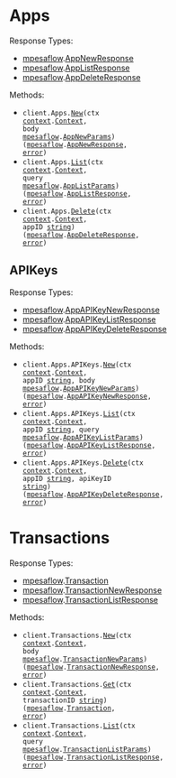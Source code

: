 # Apps

Response Types:

- <a href="https://pkg.go.dev/github.com/stainless-sdks/mpesaflow-go">mpesaflow</a>.<a href="https://pkg.go.dev/github.com/stainless-sdks/mpesaflow-go#AppNewResponse">AppNewResponse</a>
- <a href="https://pkg.go.dev/github.com/stainless-sdks/mpesaflow-go">mpesaflow</a>.<a href="https://pkg.go.dev/github.com/stainless-sdks/mpesaflow-go#AppListResponse">AppListResponse</a>
- <a href="https://pkg.go.dev/github.com/stainless-sdks/mpesaflow-go">mpesaflow</a>.<a href="https://pkg.go.dev/github.com/stainless-sdks/mpesaflow-go#AppDeleteResponse">AppDeleteResponse</a>

Methods:

- <code title="post /apps/create">client.Apps.<a href="https://pkg.go.dev/github.com/stainless-sdks/mpesaflow-go#AppService.New">New</a>(ctx <a href="https://pkg.go.dev/context">context</a>.<a href="https://pkg.go.dev/context#Context">Context</a>, body <a href="https://pkg.go.dev/github.com/stainless-sdks/mpesaflow-go">mpesaflow</a>.<a href="https://pkg.go.dev/github.com/stainless-sdks/mpesaflow-go#AppNewParams">AppNewParams</a>) (<a href="https://pkg.go.dev/github.com/stainless-sdks/mpesaflow-go">mpesaflow</a>.<a href="https://pkg.go.dev/github.com/stainless-sdks/mpesaflow-go#AppNewResponse">AppNewResponse</a>, <a href="https://pkg.go.dev/builtin#error">error</a>)</code>
- <code title="get /apps/list">client.Apps.<a href="https://pkg.go.dev/github.com/stainless-sdks/mpesaflow-go#AppService.List">List</a>(ctx <a href="https://pkg.go.dev/context">context</a>.<a href="https://pkg.go.dev/context#Context">Context</a>, query <a href="https://pkg.go.dev/github.com/stainless-sdks/mpesaflow-go">mpesaflow</a>.<a href="https://pkg.go.dev/github.com/stainless-sdks/mpesaflow-go#AppListParams">AppListParams</a>) (<a href="https://pkg.go.dev/github.com/stainless-sdks/mpesaflow-go">mpesaflow</a>.<a href="https://pkg.go.dev/github.com/stainless-sdks/mpesaflow-go#AppListResponse">AppListResponse</a>, <a href="https://pkg.go.dev/builtin#error">error</a>)</code>
- <code title="delete /apps/{appId}">client.Apps.<a href="https://pkg.go.dev/github.com/stainless-sdks/mpesaflow-go#AppService.Delete">Delete</a>(ctx <a href="https://pkg.go.dev/context">context</a>.<a href="https://pkg.go.dev/context#Context">Context</a>, appID <a href="https://pkg.go.dev/builtin#string">string</a>) (<a href="https://pkg.go.dev/github.com/stainless-sdks/mpesaflow-go">mpesaflow</a>.<a href="https://pkg.go.dev/github.com/stainless-sdks/mpesaflow-go#AppDeleteResponse">AppDeleteResponse</a>, <a href="https://pkg.go.dev/builtin#error">error</a>)</code>

## APIKeys

Response Types:

- <a href="https://pkg.go.dev/github.com/stainless-sdks/mpesaflow-go">mpesaflow</a>.<a href="https://pkg.go.dev/github.com/stainless-sdks/mpesaflow-go#AppAPIKeyNewResponse">AppAPIKeyNewResponse</a>
- <a href="https://pkg.go.dev/github.com/stainless-sdks/mpesaflow-go">mpesaflow</a>.<a href="https://pkg.go.dev/github.com/stainless-sdks/mpesaflow-go#AppAPIKeyListResponse">AppAPIKeyListResponse</a>
- <a href="https://pkg.go.dev/github.com/stainless-sdks/mpesaflow-go">mpesaflow</a>.<a href="https://pkg.go.dev/github.com/stainless-sdks/mpesaflow-go#AppAPIKeyDeleteResponse">AppAPIKeyDeleteResponse</a>

Methods:

- <code title="post /apps/{appId}/api-keys/create">client.Apps.APIKeys.<a href="https://pkg.go.dev/github.com/stainless-sdks/mpesaflow-go#AppAPIKeyService.New">New</a>(ctx <a href="https://pkg.go.dev/context">context</a>.<a href="https://pkg.go.dev/context#Context">Context</a>, appID <a href="https://pkg.go.dev/builtin#string">string</a>, body <a href="https://pkg.go.dev/github.com/stainless-sdks/mpesaflow-go">mpesaflow</a>.<a href="https://pkg.go.dev/github.com/stainless-sdks/mpesaflow-go#AppAPIKeyNewParams">AppAPIKeyNewParams</a>) (<a href="https://pkg.go.dev/github.com/stainless-sdks/mpesaflow-go">mpesaflow</a>.<a href="https://pkg.go.dev/github.com/stainless-sdks/mpesaflow-go#AppAPIKeyNewResponse">AppAPIKeyNewResponse</a>, <a href="https://pkg.go.dev/builtin#error">error</a>)</code>
- <code title="get /apps/{appId}/api-keys/list">client.Apps.APIKeys.<a href="https://pkg.go.dev/github.com/stainless-sdks/mpesaflow-go#AppAPIKeyService.List">List</a>(ctx <a href="https://pkg.go.dev/context">context</a>.<a href="https://pkg.go.dev/context#Context">Context</a>, appID <a href="https://pkg.go.dev/builtin#string">string</a>, query <a href="https://pkg.go.dev/github.com/stainless-sdks/mpesaflow-go">mpesaflow</a>.<a href="https://pkg.go.dev/github.com/stainless-sdks/mpesaflow-go#AppAPIKeyListParams">AppAPIKeyListParams</a>) (<a href="https://pkg.go.dev/github.com/stainless-sdks/mpesaflow-go">mpesaflow</a>.<a href="https://pkg.go.dev/github.com/stainless-sdks/mpesaflow-go#AppAPIKeyListResponse">AppAPIKeyListResponse</a>, <a href="https://pkg.go.dev/builtin#error">error</a>)</code>
- <code title="delete /apps/{appId}/api-keys/{apiKeyId}">client.Apps.APIKeys.<a href="https://pkg.go.dev/github.com/stainless-sdks/mpesaflow-go#AppAPIKeyService.Delete">Delete</a>(ctx <a href="https://pkg.go.dev/context">context</a>.<a href="https://pkg.go.dev/context#Context">Context</a>, appID <a href="https://pkg.go.dev/builtin#string">string</a>, apiKeyID <a href="https://pkg.go.dev/builtin#string">string</a>) (<a href="https://pkg.go.dev/github.com/stainless-sdks/mpesaflow-go">mpesaflow</a>.<a href="https://pkg.go.dev/github.com/stainless-sdks/mpesaflow-go#AppAPIKeyDeleteResponse">AppAPIKeyDeleteResponse</a>, <a href="https://pkg.go.dev/builtin#error">error</a>)</code>

# Transactions

Response Types:

- <a href="https://pkg.go.dev/github.com/stainless-sdks/mpesaflow-go">mpesaflow</a>.<a href="https://pkg.go.dev/github.com/stainless-sdks/mpesaflow-go#Transaction">Transaction</a>
- <a href="https://pkg.go.dev/github.com/stainless-sdks/mpesaflow-go">mpesaflow</a>.<a href="https://pkg.go.dev/github.com/stainless-sdks/mpesaflow-go#TransactionNewResponse">TransactionNewResponse</a>
- <a href="https://pkg.go.dev/github.com/stainless-sdks/mpesaflow-go">mpesaflow</a>.<a href="https://pkg.go.dev/github.com/stainless-sdks/mpesaflow-go#TransactionListResponse">TransactionListResponse</a>

Methods:

- <code title="post /transactions/create">client.Transactions.<a href="https://pkg.go.dev/github.com/stainless-sdks/mpesaflow-go#TransactionService.New">New</a>(ctx <a href="https://pkg.go.dev/context">context</a>.<a href="https://pkg.go.dev/context#Context">Context</a>, body <a href="https://pkg.go.dev/github.com/stainless-sdks/mpesaflow-go">mpesaflow</a>.<a href="https://pkg.go.dev/github.com/stainless-sdks/mpesaflow-go#TransactionNewParams">TransactionNewParams</a>) (<a href="https://pkg.go.dev/github.com/stainless-sdks/mpesaflow-go">mpesaflow</a>.<a href="https://pkg.go.dev/github.com/stainless-sdks/mpesaflow-go#TransactionNewResponse">TransactionNewResponse</a>, <a href="https://pkg.go.dev/builtin#error">error</a>)</code>
- <code title="get /transactions/{transactionId}">client.Transactions.<a href="https://pkg.go.dev/github.com/stainless-sdks/mpesaflow-go#TransactionService.Get">Get</a>(ctx <a href="https://pkg.go.dev/context">context</a>.<a href="https://pkg.go.dev/context#Context">Context</a>, transactionID <a href="https://pkg.go.dev/builtin#string">string</a>) (<a href="https://pkg.go.dev/github.com/stainless-sdks/mpesaflow-go">mpesaflow</a>.<a href="https://pkg.go.dev/github.com/stainless-sdks/mpesaflow-go#Transaction">Transaction</a>, <a href="https://pkg.go.dev/builtin#error">error</a>)</code>
- <code title="get /transactions/list">client.Transactions.<a href="https://pkg.go.dev/github.com/stainless-sdks/mpesaflow-go#TransactionService.List">List</a>(ctx <a href="https://pkg.go.dev/context">context</a>.<a href="https://pkg.go.dev/context#Context">Context</a>, query <a href="https://pkg.go.dev/github.com/stainless-sdks/mpesaflow-go">mpesaflow</a>.<a href="https://pkg.go.dev/github.com/stainless-sdks/mpesaflow-go#TransactionListParams">TransactionListParams</a>) (<a href="https://pkg.go.dev/github.com/stainless-sdks/mpesaflow-go">mpesaflow</a>.<a href="https://pkg.go.dev/github.com/stainless-sdks/mpesaflow-go#TransactionListResponse">TransactionListResponse</a>, <a href="https://pkg.go.dev/builtin#error">error</a>)</code>
